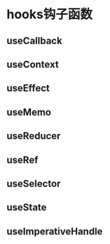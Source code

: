 # hooks钩子函数

## useCallback

## useContext

## useEffect

## useMemo

## useReducer

## useRef

## useSelector

## useState

## useImperativeHandle


